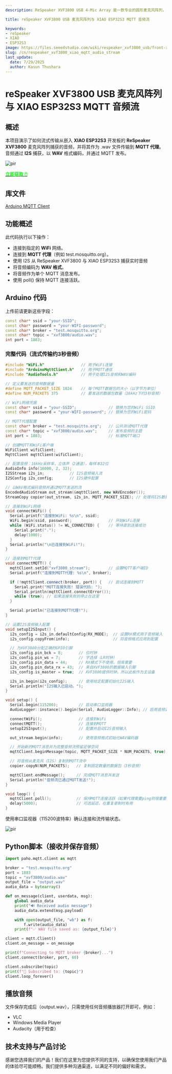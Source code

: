 ```yaml
---
description: ReSpeaker XVF3800 USB 4-Mic Array 是一款专业的圆形麦克风阵列，具有 AEC、波束成形、噪声抑制和 360° 语音捕获功能。与 XIAO ESP32S3 配对，可为智能设备、机器人和物联网应用提供先进的语音控制。探索无缝集成和双模式灵活性。

title: reSpeaker XVF3800 USB 麦克风阵列与 XIAO ESP32S3 MQTT 音频流

keywords:
- reSpeaker
- XIAO
- ESP32S3
image: https://files.seeedstudio.com/wiki/respeaker_xvf3800_usb/front-xiao.webp
slug: /cn/respeaker_xvf3800_xiao_mqtt_audio_stream
last_update:
  date: 7/29/2025
  author: Kasun Thushara
---
```


# reSpeaker XVF3800 USB 麦克风阵列与 XIAO ESP32S3 MQTT 音频流

## 概述

本项目演示了如何流式传输从嵌入 **XIAO ESP32S3** 开发板的 **ReSpeaker XVF3800** 麦克风阵列捕获的音频，并将其作为 .wav 文件传输到 **MQTT 代理**。音频通过 **I2S** 捕获，以 **WAV** 格式编码，并通过 MQTT 发布。


<p style={{textAlign: 'center'}}><img src="https://files.seeedstudio.com/wiki/respeaker_xvf3800_usb/front-xiao.jpg" alt="pir" width={600} height="auto" /></p>

<div class="get_one_now_container" style={{textAlign: 'center'}}>
    <a class="get_one_now_item" href="https://www.seeedstudio.com/ReSpeaker-XVF3800-4-Mic-Array-With-XIAO-ESP32S3-p-6489.html">
            <strong><span><font color={'FFFFFF'} size={"4"}> 立即获取 🖱️</font></span></strong>
    </a>
</div>

## 库文件

[Arduino MQTT Client](https://docs.arduino.cc/libraries/arduinomqttclient/)

## 功能概述

此代码执行以下操作：
- 连接到指定的 **WiFi** 网络。
- 连接到 **MQTT 代理**（例如 test.mosquitto.org）。
- 使用 I2S 从 ReSpeaker XVF3800 与 XIAO ESP32S3 捕获实时音频
- 将音频编码为 **WAV 格式**。
- 将音频作为单个 MQTT 消息发布。
- 使用 poll() 保持 MQTT 连接活跃。

## Arduino 代码

上传前请更新这些字段：

```cpp
const char* ssid = "your-SSID";
const char* password = "your-WIFI-password";
const char* broker = "test.mosquitto.org";
const char* topic = "xvf3800/audio.wav";
int port = 1883;
```

### 完整代码（流式传输约3秒音频）

```cpp
#include "WiFi.h"                // 用于WiFi连接
#include "ArduinoMqttClient.h"   // 用于MQTT通信
#include "AudioTools.h"          // 用于处理I2S音频和WAV编码

// 定义要发送的音频数据量
#define MQTT_PACKET_SIZE 1024    // 每个MQTT数据包的大小（以字节为单位）
#define NUM_PACKETS 375          // 要发送的数据包数量（16kHz下约3秒音频）

// WiFi网络凭据
const char* ssid = "your-SSID";              // 替换为您的WiFi SSID
const char* password = "your-WIFI-password"; // 替换为您的WiFi密码

// MQTT代理配置
const char* broker = "test.mosquitto.org";   // 公共测试MQTT代理
const char* topic = "xvf3800/audio.wav";     // 发布音频的主题
int port = 1883;                             // 标准MQTT端口

// 创建MQTT和WiFi客户端
WiFiClient wifiClient;
MqttClient mqttClient(wifiClient);

// 配置音频：16kHz采样率，立体声（2通道），每样本32位
AudioInfo info(16000, 2, 32);
I2SStream i2s_in;           // I2S音频输入流
I2SConfig i2s_config;       // I2S硬件配置

// 以WAV格式编码音频并通过MQTT发送的流
EncodedAudioStream out_stream(&mqttClient, new WAVEncoder());
StreamCopy copier(out_stream, i2s_in, MQTT_PACKET_SIZE); // 处理将I2S数据复制到MQTT流中

// 连接到WiFi网络
void connectWiFi() {
  Serial.printf("连接到WiFi: %s\n", ssid);
  WiFi.begin(ssid, password);                // 开始WiFi连接
  while (WiFi.status() != WL_CONNECTED) {    // 等待直到连接成功
    Serial.print(".");
    delay(1000);
  }
  Serial.println("\n已连接到WiFi!");
}

// 连接到MQTT代理
void connectMQTT() {
  mqttClient.setId("xvf3800_stream");        // 设置MQTT客户端ID
  Serial.printf("连接到MQTT代理: %s\n", broker);

  if (!mqttClient.connect(broker, port)) {   // 尝试连接到MQTT
    Serial.print("MQTT连接失败! 错误代码: ");
    Serial.println(mqttClient.connectError());
    while (true); // 如果连接失败则停止在这里
  }

  Serial.println("已连接到MQTT代理!");
}

// 设置I2S音频输入配置
void setupI2SInput() {
  i2s_config = i2s_in.defaultConfig(RX_MODE);  // 设置RX模式用于音频输入
  i2s_config.copyFrom(info);                   // 将音频格式应用到配置

  // 为XVF3800分配正确的GPIO引脚
  i2s_config.pin_bck = 8;       // 位时钟
  i2s_config.pin_ws = 7;        // 字选择（LR时钟）
  i2s_config.pin_data = 44;     // RX模式下不使用，但库需要
  i2s_config.pin_data_rx = 43;  // 来自XVF3800的数据输入引脚
  i2s_config.is_master = true;  // XVF3800提供时钟，所以此板作为主设备

  i2s_in.begin(i2s_config);     // 使用给定配置初始化I2S输入
  Serial.println("I2S输入已启动。");
}

void setup() {
  Serial.begin(115200);         // 启动串口监视器
  AudioLogger::instance().begin(Serial, AudioLogger::Info); // 启用音频调试日志

  connectWiFi();                // 连接到WiFi
  connectMQTT();                // 连接到MQTT
  setupI2SInput();              // 配置并启动I2S音频输入

  out_stream.begin(info);       // 使用音频格式初始化WAV编码器

  // 开始新的MQTT消息并为完整音频流预留足够空间
  mqttClient.beginMessage(topic, MQTT_PACKET_SIZE * NUM_PACKETS, true);

  // 将音频从麦克风（I2S）复制到MQTT流中
  copier.copyN(NUM_PACKETS);   // 复制固定数量的数据包（3秒音频）

  mqttClient.endMessage();     // 完成MQTT消息并发送
  Serial.println("音频流已通过MQTT发送!");
}

void loop() {
  mqttClient.poll();           // 保持MQTT连接活跃（如果代理需要ping则很重要）
  delay(5000);                 // 可选延迟，在重复录制时有用
}

```

使用串口监视器（115200波特率）确认连接和流传输状态。

<p style={{textAlign: 'center'}}><img src="https://files.seeedstudio.com/wiki/respeaker_xvf3800_usb/mqtt_sm.PNG" alt="pir" width={700} height="auto" /></p>

## Python脚本（接收并保存音频）

```python
import paho.mqtt.client as mqtt

broker = "test.mosquitto.org"
port = 1883
topic = "xvf3800/audio.wav"
output_file = "output.wav"
audio_data = bytearray()

def on_message(client, userdata, msg):
    global audio_data
    print("🔊 Received audio message")
    audio_data.extend(msg.payload)

    with open(output_file, "wb") as f:
        f.write(audio_data)
    print(f"✅ WAV file saved as: {output_file}")

client = mqtt.Client()
client.on_message = on_message

print(f"Connecting to MQTT broker {broker}...")
client.connect(broker, port, 60)

client.subscribe(topic)
print(f"📡 Subscribed to: {topic}")
client.loop_forever()

```

## 播放音频

文件保存完成后（output.wav），只需使用任何音频播放器打开即可，例如：

- VLC
- Windows Media Player
- Audacity（用于检查）

## 技术支持与产品讨论

感谢您选择我们的产品！我们在这里为您提供不同的支持，以确保您使用我们产品的体验尽可能顺畅。我们提供多种沟通渠道，以满足不同的偏好和需求。

<div class="button_tech_support_container">
<a href="https://forum.seeedstudio.com/" class="button_forum"></a> 
<a href="https://www.seeedstudio.com/contacts" class="button_email"></a>
</div>

<div class="button_tech_support_container">
<a href="https://discord.gg/eWkprNDMU7" class="button_discord"></a> 
<a href="https://github.com/Seeed-Studio/wiki-documents/discussions/69" class="button_discussion"></a>
</div>
